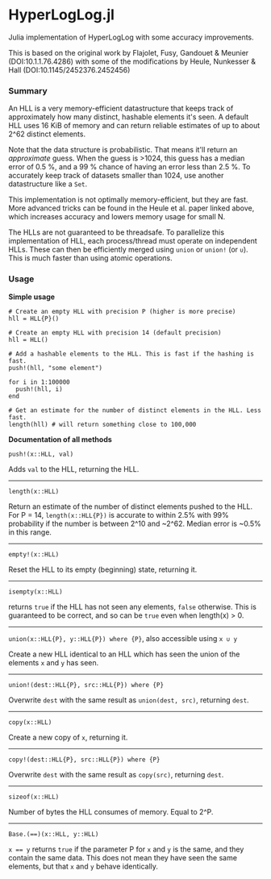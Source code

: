 # HyperLogLog.jl
Julia implementation of HyperLogLog with some accuracy improvements.

This is based on the original work by Flajolet, Fusy, Gandouet & Meunier (DOI:10.1.1.76.4286)
with some of the modifications by Heule, Nunkesser & Hall (DOI:10.1145/2452376.2452456)

### Summary

An HLL is a very memory-efficient datastructure that keeps track of approximately
how many distinct, hashable elements it's seen. A default HLL uses 16 KiB of memory and
can return reliable estimates of up to about 2^62 distinct elements.

Note that the data structure is probabilistic. That means it'll return an *approximate*
guess. When the guess is >1024, this guess has a median error of 0.5 %, and a 99 %
chance of having an error less than 2.5 %. To accurately keep track of datasets smaller
than 1024, use another datastructure like a `Set`.

This implementation is not optimally memory-efficient, but they are fast. More advanced
tricks can be found in the Heule et al. paper linked above, which increases accuracy and
lowers memory usage for small N.

The HLLs are not guaranteed to be threadsafe. To parallelize this implementation of HLL, each process/thread must operate on independent HLLs. These can then be efficiently merged using `union` or `union!` (or `∪`). This is much faster than using atomic operations.

### Usage

__Simple usage__

```
# Create an empty HLL with precision P (higher is more precise)
hll = HLL{P}()

# Create an empty HLL with precision 14 (default precision)
hll = HLL()

# Add a hashable elements to the HLL. This is fast if the hashing is fast.
push!(hll, "some element")

for i in 1:100000
  push!(hll, i)
end

# Get an estimate for the number of distinct elements in the HLL. Less fast.
length(hll) # will return something close to 100,000
```

__Documentation of all methods__

`push!(x::HLL, val)`

Adds `val` to the HLL, returning the HLL.

---
`length(x::HLL)`

Return an estimate of the number of distinct elements pushed to the HLL.
For P = 14, `length(x::HLL{P})` is accurate to within 2.5% with 99% probability
if the number is between 2^10 and ~2^62. Median error is ~0.5% in this range.

---
`empty!(x::HLL)`

Reset the HLL to its empty (beginning) state, returning it.

---
`isempty(x::HLL)`

returns `true` if the HLL has not seen any elements, `false` otherwise.
This is guaranteed to be correct, and so can be `true` even when length(x) > 0.

---
`union(x::HLL{P}, y::HLL{P}) where {P}`, also accessible using `x ∪ y`

Create a new HLL identical to an HLL which has seen the union of the elements
`x` and `y` has seen.

---
`union!(dest::HLL{P}, src::HLL{P}) where {P}`

Overwrite `dest` with the same result as `union(dest, src)`, returning `dest`.


---
`copy(x::HLL)`

Create a new copy of `x`, returning it.

---
`copy!(dest::HLL{P}, src::HLL{P}) where {P}`

Overwrite `dest` with the same result as `copy(src)`, returning `dest`.

---
`sizeof(x::HLL)`

Number of bytes the HLL consumes of memory. Equal to 2^P.

---
`Base.(==)(x::HLL, y::HLL)`

`x == y` returns `true` if the parameter P for `x` and `y` is the same, and
they contain the same data. This does not mean they have seen the same
elements, but that `x` and `y` behave identically.
